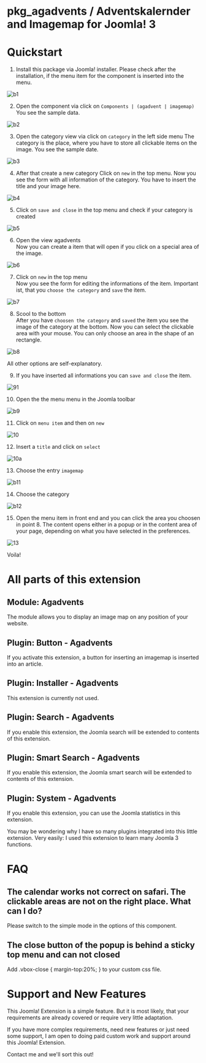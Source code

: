 # pkg_agadvents / Adventskalernder and Imagemap for Joomla! 3


# Quickstart

1. Install this package via Joomla! installer. 
Please check after the installation, if the menu item for the component is inserted into the menu.

![b1](https://user-images.githubusercontent.com/9974686/51182088-51b9bc80-18cd-11e9-9786-0fc902cff8fb.png)

2. Open the component via click on `Components | (agadvent | imagemap)`  
You see the sample data.

![b2](https://user-images.githubusercontent.com/9974686/51182087-51212600-18cd-11e9-9927-b9402be6f138.png)

3. Open the category view via click on `category` in the left side menu
The category is the place, where you have to store all clickable items on the 
image. 
You see the sample date. 

![b3](https://user-images.githubusercontent.com/9974686/51182086-51212600-18cd-11e9-9b60-9e583809e681.png)

4. After that create a new category
Click on `new` in the top menu. Now you see the form with all information 
of the category. You have to insert the title and  your image here. 

![b4](https://user-images.githubusercontent.com/9974686/51182085-51212600-18cd-11e9-9415-f18dbcddaa85.png)

5. Click on `save and close` in the top menu and check if your category is created

![b5](https://user-images.githubusercontent.com/9974686/51182084-51212600-18cd-11e9-91cd-aed3840cc941.png)

6. Open the view agadvents  
Now you can create a item that will open if you click on a special area of the image.

![b6](https://user-images.githubusercontent.com/9974686/51182083-51212600-18cd-11e9-9950-50c75b005b69.png)

7. Click on `new` in the top menu  
Now you see the form for editing the informations of the item. Important ist, 
that you `choose the category` and `save` the item.

![b7](https://user-images.githubusercontent.com/9974686/51182081-50888f80-18cd-11e9-80cc-e3e7e157787f.png)

8. Scool to the bottom  
After you have `choosen the category` and `saved` the item 
you see the image of the category at the bottom. Now you can 
select the clickable area with your mouse. You can only choose an area in the shape of an rectangle.

![b8](https://user-images.githubusercontent.com/9974686/51182080-50888f80-18cd-11e9-9bd6-e5f76055d358.png)

All other options are self-explanatory.

9. If you have inserted all informations you can `save and close` the item.

![91](https://user-images.githubusercontent.com/9974686/51182079-50888f80-18cd-11e9-80a7-5ed2b40e04fa.png)

10. Open the the menu menu in the Joomla toolbar

![b9](https://user-images.githubusercontent.com/9974686/51182077-50888f80-18cd-11e9-8c6f-b9fc479e368b.png)

11. Click on `menu item` and then on `new`

![10](https://user-images.githubusercontent.com/9974686/51182075-4feff900-18cd-11e9-9c6e-5726dba8322e.png)

12. Insert a `title` and click on `select`

![10a](https://user-images.githubusercontent.com/9974686/51182071-4feff900-18cd-11e9-9683-f51acdd6a859.png)

13. Choose the entry `imagemap`

![b11](https://user-images.githubusercontent.com/9974686/51182073-4feff900-18cd-11e9-8b3c-3e3529e05977.png)

14. Choose the category

![b12](https://user-images.githubusercontent.com/9974686/51182072-4feff900-18cd-11e9-9fed-d0293852cc94.png)

15. Open the menu item in front end and you can click the area you choosen in point 8. The content opens either in a popup or in the content area of your page, depending on what you have selected in the preferences.

![13](https://user-images.githubusercontent.com/9974686/51182070-4feff900-18cd-11e9-8bc3-3421c5c1d944.png)

Voila!


# All parts of this extension

## Module: Agadvents  
The module allows you to display an image map on any position of your website.

## Plugin: Button - Agadvents  
If you activate this extension, a button for inserting an imagemap is inserted into an article.

## Plugin: Installer - Agadvents  
This extension is currently not used.

## Plugin: Search - Agadvents  
If you enable this extension, the Joomla search will be extended to contents of this extension.

## Plugin: Smart Search - Agadvents 
If you enable this extension, the Joomla smart search will be extended to contents of this extension.
 
## Plugin: System - Agadvents  
If you enable this extension, you can use the Joomla statistics in this extension.


You may be wondering why I have so many plugins integrated into this little 
extension. Very easily: I used this extension to learn many Joomla 3 functions. 

# FAQ

## The calendar works not correct on safari. The clickable areas are not on the right place. What can I do?

Please switch to the simple mode in the options of this component.

## The close button of the popup is behind a sticky top menu and can not closed 

Add .vbox-close { margin-top:20%; } to your custom css file.


# Support and New Features

This Joomla! Extension is a simple feature. But it is most likely, that your requirements are 
already covered or require very little adaptation.

If you have more complex requirements, need new features or just need some support, 
I am open to doing paid custom work and support around this Joomla! Extension. 

Contact me and we'll sort this out!
